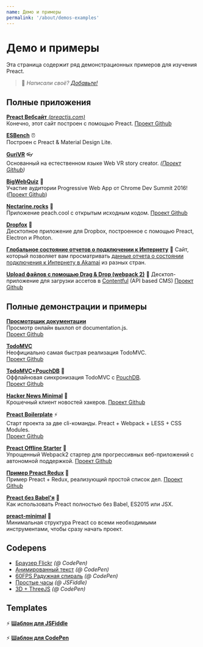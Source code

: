 ```yaml
---
name: Демо и примеры
permalink: '/about/demos-examples'
---
```


# Демо и примеры

Эта страница содержит ряд демонстрационных примеров для изучения Preact.

> :information_desk_person: _Написали своё?
> [Добавьте!](https://github.com/developit/preact-www/blob/master/content/about/demos-examples.md)_


## Полные приложения

[**Preact Вебсайт** _(preactjs.com)_](https://preactjs.com)  
Конечно, этот сайт построен с помощью Preact.
[Проект Github](https://github.com/developit/preact-www)

**[ESBench](http://esbench.com)** :alarm_clock:  
Построен с Preact & Material Design Lite.

[**GuriVR**](https://gurivr.com) :eyeglasses:  
Основанный на естественном языке Web VR story creator.
_([Проект Github](https://github.com/opennewslabs/guri-vr))_

[**BigWebQuiz**](https://bigwebquiz.com) :game_die:  
Участие аудитории Progressive Web App от Chrome Dev Summit 2016!
([Проект Github](https://github.com/jakearchibald/big-web-quiz))

**[Nectarine.rocks](http://nectarine.rocks)** :peach:  
Приложение peach.cool с открытым исходным кодом.
[Проект Github](https://github.com/developit/nectarine)

**[Dropfox](https://github.com/developit/dropfox)** :wolf:  
Десктопное приложение для Dropbox, построенное с помощью Preact, Electron и Photon.

**[Глобальное состояние отчетов о подключении к Интернету](https://cindex.co)** :iphone:
Сайт, который позволяет вам просматривать [данные отчета о состоянии подключения к Интернету в Akamai](https://content.akamai.com/PG7010-Q2-2016-SOTI-Connectivity-Report.html) из разных стран.

**[Upload файлов с помощью Drag & Drop (webpack 2)](https://contentful-labs.github.io/file-upload-example/)** :rocket:
Десктоп-приложение для загрузки ассетов в [Contentful](https://www.contentful.com/) (API based CMS)
[Проект Github](https://github.com/contentful-labs/file-upload-example)


## Полные демонстрации и примеры

**[Просмотрщик документации](https://documentation-viewer.firebaseapp.com)**  
Просмотр онлайн выхлоп от documentation.js.  
[Проект Github](https://github.com/developit/documentation-viewer)

**[TodoMVC](http://developit.github.io/preact-todomvc/)**  
Неофициально самая быстрая реализация TodoMVC.  
[Проект Github](https://github.com/developit/preact-todomvc)

**[TodoMVC+PouchDB](http://katopz.github.io/preact-todomvc-pouchdb/)** :floppy_disk:  
Оффлайновая синхронизация TodoMVC с [PouchDB](https://pouchdb.com/).  
[Проект Github](https://github.com/katopz/preact-todomvc-pouchdb)

**[Hacker News Minimal](https://developit.github.io/hn_minimal/)** :newspaper:  
Крошечный клиент новостей хакеров.
[Проект Github](https://github.com/developit/hn_minimal)

**[Preact Boilerplate](https://preact-boilerplate.surge.sh)** :zap:  
Cтарт проекта за две cli-команды. Preact + Webpack + LESS + CSS Modules.  
[Проект Github](https://github.com/developit/preact-boilerplate)

**[Preact Offline Starter](https://preact-starter.now.sh)** :100:  
Упрощенный Webpack2 стартер для прогрессивных веб-приложений с автономной поддержкой.
[Проект Github](https://github.com/lukeed/preact-starter)

**[Пример Preact Redux](https://preact-redux-example.surge.sh)** :repeat:  
Пример Preact + Redux, реализующий простой список дел.
[Проект Github](https://github.com/developit/preact-redux-example)

**[Preact без Babel'я](https://github.com/developit/preact-without-babel)** :horse:  
Как использовать Preact полностью без Babel, ES2015 или JSX.

**[preact-minimal](https://github.com/aganglada/preact-minimal)** :rocket:  
Минимальная структура Preact со всеми необходимыми инструментами, чтобы сразу начать проект.


## Codepens

- [Браузер Flickr](http://codepen.io/developit/full/VvMZwK/) _(@ CodePen)_
- [Анимированный текст](http://codepen.io/developit/full/LpNOdm/) _(@ CodePen)_
- [60FPS Радужная спираль](http://codepen.io/developit/full/xGoagz/) _(@ CodePen)_
- [Простые часы](http://jsfiddle.net/developit/u9m5x0L7/embedded/result,js/) _(@ JSFiddle)_
- [3D + ThreeJS](http://codepen.io/developit/pen/PPMNjd?editors=0010) _(@ CodePen)_

## Templates

:zap: [**Шаблон для JSFiddle**](https://jsfiddle.net/developit/rs6zrh5f/embedded/result/)

:zap: [**Шаблон для CodePen**](http://codepen.io/developit/pen/pgaROe?editors=0010)
